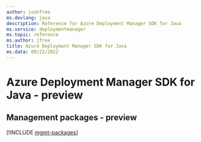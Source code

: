 ```yaml
---
author: joshfree
ms.devlang: java
description: Reference for Azure Deployment Manager SDK for Java
ms.service: deploymentmanager
ms.topic: reference
ms.author: jfree
title: Azure Deployment Manager SDK for Java
ms.data: 09/22/2022
---
```

# Azure Deployment Manager SDK for Java - preview

## Management packages - preview
[!INCLUDE [mgmt-packages](deployment-manager-mgmt-index.md)]